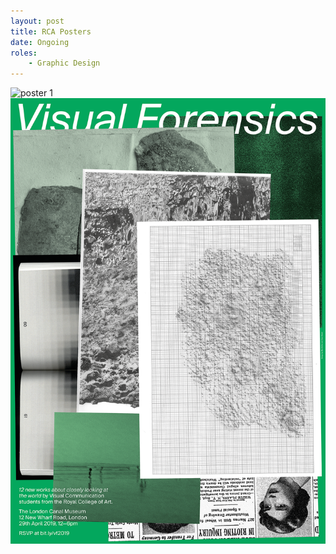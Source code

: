 ```yaml
---
layout: post
title: RCA Posters
date: Ongoing
roles:
    - Graphic Design
---
```


<div class='full gallery' markdown='1'>

![poster 1](/assets/chandler-poster-final.png)
![poster 2](/assets/VF-poster-max-small.png)

</div>